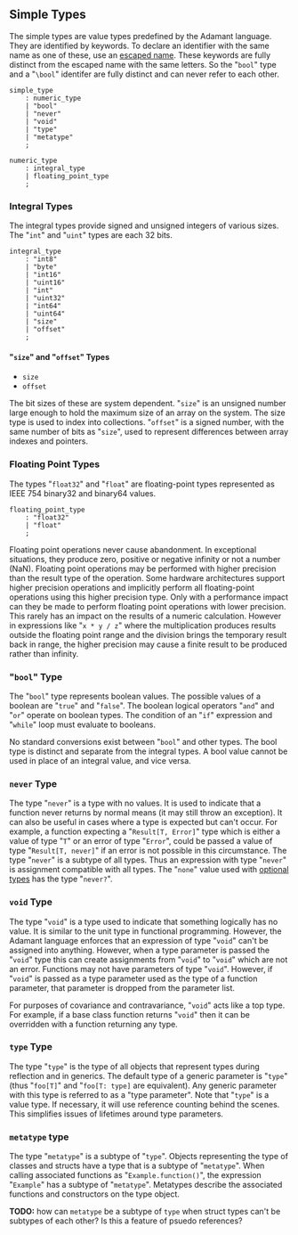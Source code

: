 ## Simple Types

The simple types are value types predefined by the Adamant language. They are identified by keywords. To declare an identifier with the same name as one of these, use an [escaped name](identifiers.md#escaped-identifiers). These keywords are fully distinct from the escaped name with the same letters. So the "`bool`" type and a "`\bool`" identifer are fully distinct and can never refer to each other.

```grammar
simple_type
    : numeric_type
    | "bool"
    | "never"
    | "void"
    | "type"
    | "metatype"
    ;

numeric_type
    : integral_type
    | floating_point_type
    ;
```

### Integral Types

The integral types provide signed and unsigned integers of various sizes. The "`int`" and "`uint`" types are each 32 bits.

```grammar
integral_type
    : "int8"
    | "byte"
    | "int16"
    | "uint16"
    | "int"
    | "uint32"
    | "int64"
    | "uint64"
    | "size"
    | "offset"
    ;
```

#### "`size`" and "`offset`" Types

* `size`
* `offset`

The bit sizes of these are system dependent. "`size`" is an unsigned number large enough to hold the maximum size of an array on the system. The size type is used to index into collections. "`offset`" is a signed number, with the same number of bits as "`size`", used to represent differences between array indexes and pointers.

### Floating Point Types

The types "`float32`" and "`float`" are floating-point types represented as IEEE 754 binary32 and binary64 values.

```grammar
floating_point_type
    : "float32"
    | "float"
    ;
```

Floating point operations never cause abandonment. In exceptional situations, they produce zero, positive or negative infinity or not a number (NaN). Floating point operations may be performed with higher precision than the result type of the operation. Some hardware architectures support higher precision operations and implicitly perform all floating-point operations using this higher precision type. Only with a performance impact can they be made to perform floating point operations with lower precision. This rarely has an impact on the results of a numeric calculation. However in expressions like "`x * y / z`" where the multiplication produces results outside the floating point range and the division brings the temporary result back in range, the higher precision may cause a finite result to be produced rather than infinity.

### "`bool`" Type

The "`bool`" type represents boolean values. The possible values of a boolean are "`true`" and "`false`". The boolean logical operators "`and`" and "`or`" operate on boolean types. The condition of an "`if`" expression and "`while`" loop must evaluate to booleans.

No standard conversions exist between "`bool`" and other types. The bool type is distinct and separate from the integral types. A bool value cannot be used in place of an integral value, and vice versa.

### `never` Type

The type "`never`" is a type with no values. It is used to indicate that a function never returns by normal means (it may still throw an exception). It can also be useful in cases where a type is expected but can't occur. For example, a function expecting a "`Result[T, Error]`" type which is either a value of type "`T`" or an error of type "`Error`", could be passed a value of type "`Result[T, never]`" if an error is not possible in this circumstance. The type "`never`" is a subtype of all types. Thus an expression with type "`never`" is assignment compatible with all types. The "`none`" value used with [optional types](optional-types.md) has the type "`never?`".

### `void` Type

The type "`void`" is a type used to indicate that something logically has no value. It is similar to the unit type in functional programming. However, the Adamant language enforces that an expression of type "`void`" can't be assigned into anything. However, when a type parameter is passed the "`void`" type this can create assignments from "`void`" to "`void`" which are not an error. Functions may not have parameters of type "`void`". However, if "`void`" is passed as a type parameter used as the type of a function parameter, that parameter is dropped from the parameter list.

For purposes of covariance and contravariance, "`void`" acts like a top type. For example, if a base class function returns "`void`" then it can be overridden with a function returning any type.

### `type` Type

The type "`type`" is the type of all objects that represent types during reflection and in generics. The default type of a generic parameter is "`type`" (thus "`foo[T]`" and "`foo[T: type]` are equivalent). Any generic parameter with this type is referred to as a "type parameter". Note that "`type`" is a value type. If necessary, it will use reference counting behind the scenes. This simplifies issues of lifetimes around type parameters.

### `metatype` type

The type "`metatype`" is a subtype of "`type`". Objects representing the type of classes and structs have a type that is a subtype of "`metatype`". When calling associated functions as "`Example.function()`", the expression "`Example`" has a subtype of "`metatype`". Metatypes describe the associated functions and constructors on the type object.

**TODO:** how can `metatype` be a subtype of `type` when struct types can't be subtypes of each other? Is this a feature of psuedo references?
